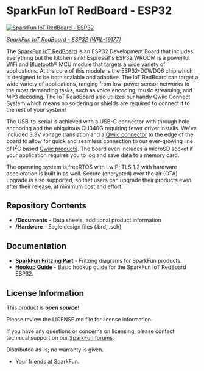 SparkFun IoT RedBoard - ESP32
========================================

[![SparkFun IoT RedBoard - ESP32](https://cdn.sparkfun.com/assets/parts/1/8/8/0/0/ESP32_03.jpg)](https://www.sparkfun.com/products/19177)

[*SparkFun IoT RedBoard - ESP32 (WRL-19177)*](https://www.sparkfun.com/products/19177)

The [SparkFun IoT RedBoard](www.sparkfun.com/products/19177) is an ESP32 Development Board that includes everything but the kitchen sink! Espressif's ESP32 WROOM is a powerful WiFi and Bluetooth® MCU module that targets a wide variety of applications. At the core of this module is the ESP32-D0WDQ6 chip which is designed to be both scalable and adaptive. The IoT RedBoard can target a wide variety of applications, ranging from low-power sensor networks to the most demanding tasks, such as voice encoding, music streaming, and MP3 decoding. The IoT ReadBoard also utilizes our handy Qwiic Connect System which means no soldering or shields are required to connect it to the rest of your system!

The USB-to-serial is achieved with a USB-C connector with through hole anchoring and the ubiquitous CH340G requiring fewer driver installs. We've included 3.3V voltage translation and a [Qwiic connector](https://www.sparkfun.com/qwiic) to the edge of the board to allow for quick and seamless connection to our ever-growing line of I<sup>2</sup>C based [Qwiic products](https://www.sparkfun.com/qwiic#products). The board even includes a microSD socket if your application requires you to log and save data to a memory card.

The operating system is freeRTOS with LwIP; TLS 1.2 with hardware acceleration is built in as well. Secure (encrypted) over the air (OTA) upgrade is also supported, so that users can upgrade their products even after their release, at minimum cost and effort.

Repository Contents
-------------------

* **/Documents** - Data sheets, additional product information
* **/Hardware** - Eagle design files (.brd, .sch)

Documentation
--------------
* **[SparkFun Fritzing Part](https://github.com/sparkfun/Fritzing_Parts/blob/main/products/19177_sfe_iot_redboard_esp32_development_board.fzpz)** - Fritzing diagrams for SparkFun products.
* **[Hookup Guide](https://learn.sparkfun.com/tutorials/iot-redboard-esp32-development-board-hookup-guide)** - Basic hookup guide for the SparkFun IoT RedBoard ESP32.

 
License Information
-------------------

This product is _**open source**_! 

Please review the LICENSE.md file for license information. 

If you have any questions or concerns on licensing, please contact technical support on our [SparkFun forums](https://forum.sparkfun.com/viewforum.php?f=152).

Distributed as-is; no warranty is given.

- Your friends at SparkFun.

_<COLLABORATION CREDIT>_
